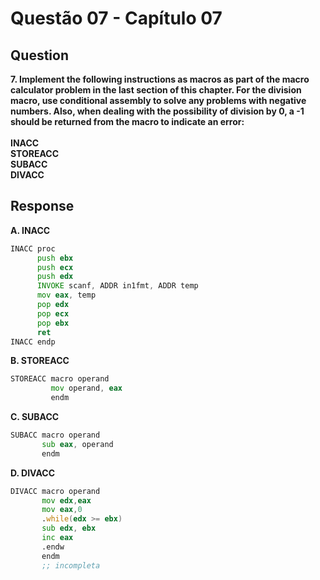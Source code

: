 # Questão 07 - Capítulo 07

## Question

**<p>7. Implement the following instructions as macros as part of the macro calculator
problem in the last section of this chapter. For the division macro, use conditional assembly to solve any problems with negative numbers. Also, when
dealing with the possibility of division by 0, a -1 should be returned from the
macro to indicate an error:
<br/>
<br/>INACC
<br/>STOREACC
<br/>SUBACC
<br/>DIVACC</p>**

## Response

**A. INACC**
```asm
INACC proc
      push ebx 
      push ecx
      push edx
      INVOKE scanf, ADDR in1fmt, ADDR temp
      mov eax, temp
      pop edx 
      pop ecx
      pop ebx
      ret
INACC endp
```
**B. STOREACC**
```asm
STOREACC macro operand
         mov operand, eax
         endm
```
**C. SUBACC**
```asm
SUBACC macro operand
       sub eax, operand
       endm
```
**D. DIVACC**
```asm
DIVACC macro operand
       mov edx,eax
       mov eax,0
       .while(edx >= ebx)
       sub edx, ebx
       inc eax
       .endw
       endm
       ;; incompleta
```


